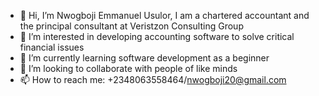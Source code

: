 - 👋 Hi, I’m Nwogboji Emmanuel Usulor, I am a chartered accountant and the principal consultant at Veristzon Consulting Group
- 👀 I’m interested in developing accounting software to solve critical financial issues
- 🌱 I’m currently learning software development as a beginner 
- 💞️ I’m looking to collaborate with people of like minds
- 📫 How to reach me: +2348063558464/nwogboji20@gmail.com

<!---
VeristzonConsultingGroup/VeristzonConsultingGroup is a ✨ special ✨ repository because its `README.md` (this file) appears on your GitHub profile.
You can click the Preview link to take a look at your changes.
--->
